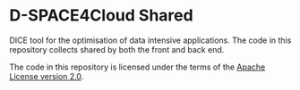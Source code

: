 # D-SPACE4Cloud Shared

DICE tool for the optimisation of data intensive applications.
The code in this repository collects shared by both the front
and back end.

The code in this repository is licensed under the terms of the
[Apache License version 2.0](http://www.apache.org/licenses/LICENSE-2.0).
